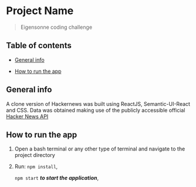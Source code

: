 # Project Name

> Eigensonne coding challenge

## Table of contents

- [General info](#general-info)

- [How to run the app](#how-to-run-the-app)

## General info

A clone version of Hackernews was built using ReactJS, Semantic-UI-React and CSS. Data was obtained making use of the publicly accessible official [Hacker News API](https://github.com/HackerNews/API)

## How to run the app

1. Open a bash terminal or any other type of terminal and navigate to the project directory

2. Run:
   `npm install`,

   `npm start` ***to start the application***,
